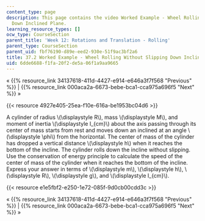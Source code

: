 ```yaml
---
content_type: page
description: This page contains the video Worked Example - Wheel Rolling Without Slipping
  Down Inclined Plane.
learning_resource_types: []
ocw_type: CourseSection
parent_title: 'Week 12: Rotations and Translation - Rolling'
parent_type: CourseSection
parent_uid: fbf76190-d89e-eed2-930e-51f9ac3bf2a6
title: 37.2 Worked Example - Wheel Rolling Without Slipping Down Inclined Plane
uid: 6dde6688-f1fa-20f2-de5a-06f1a9aa9665
---
```


« {{% resource_link 34137618-411d-4427-e914-e646a3f7f568 "Previous" %}} | {{% resource_link 000aca2a-6673-bebe-bca1-cca975a696f5 "Next" %}} »

{{< resource 4927e405-25ea-f10e-616a-be1953bc04d6 >}}

A cylinder of radius \\(\\displaystyle R\\), mass \\(\\displaystyle M\\), and moment of inertia \\(\\displaystyle I\_{cm}\\) about the axis passing through its center of mass starts from rest and moves down an inclined at an angle \\(\\displaystyle \\phi\\) from the horizontal. The center of mass of the cylinder has dropped a vertical distance \\(\\displaystyle h\\) when it reaches the bottom of the incline. The cylinder rolls down the incline without slipping. Use the conservation of energy principle to calculate the speed of the center of mass of the cylinder when it reaches the bottom of the incline. Express your answer in terms of \\(\\displaystyle m\\), \\(\\displaystyle h\\), \\(\\displaystyle R\\), \\(\\displaystyle g\\), and \\(\\displaystyle I\_{cm}\\).

{{< resource e1e5fbf2-e250-1e72-085f-9d0cb00cdd3c >}}

« {{% resource_link 34137618-411d-4427-e914-e646a3f7f568 "Previous" %}} | {{% resource_link 000aca2a-6673-bebe-bca1-cca975a696f5 "Next" %}} »